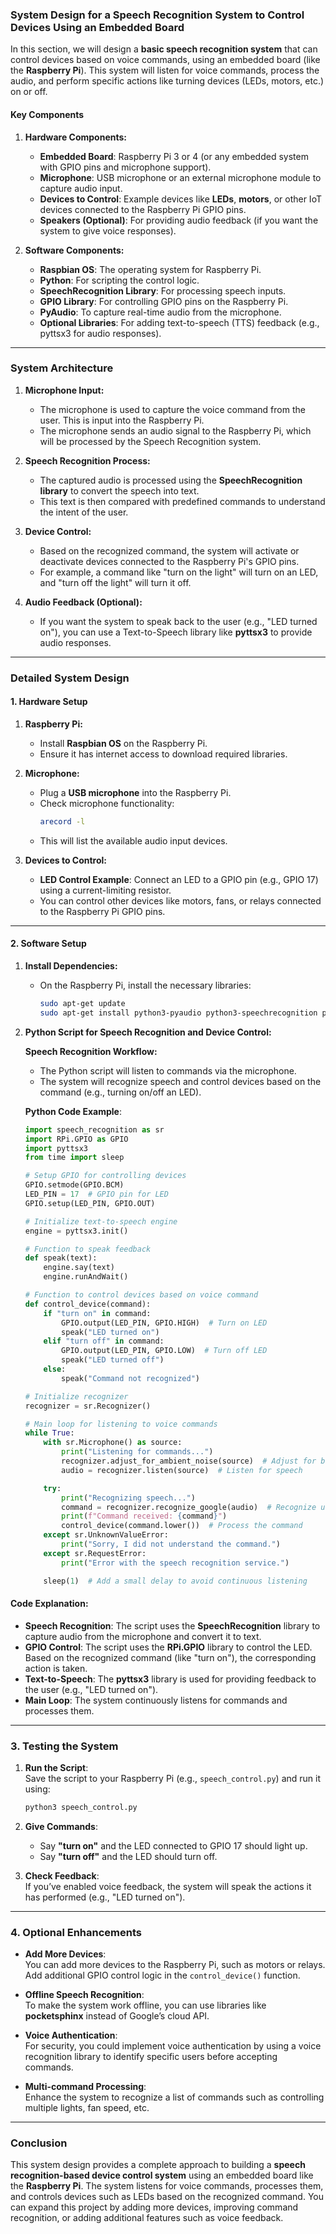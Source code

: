### **System Design for a Speech Recognition System to Control Devices Using an Embedded Board**

In this section, we will design a **basic speech recognition system** that can control devices based on voice commands, using an embedded board (like the **Raspberry Pi**). This system will listen for voice commands, process the audio, and perform specific actions like turning devices (LEDs, motors, etc.) on or off.

#### **Key Components**

1. **Hardware Components:**
   - **Embedded Board**: Raspberry Pi 3 or 4 (or any embedded system with GPIO pins and microphone support).
   - **Microphone**: USB microphone or an external microphone module to capture audio input.
   - **Devices to Control**: Example devices like **LEDs**, **motors**, or other IoT devices connected to the Raspberry Pi GPIO pins.
   - **Speakers (Optional)**: For providing audio feedback (if you want the system to give voice responses).

2. **Software Components:**
   - **Raspbian OS**: The operating system for Raspberry Pi.
   - **Python**: For scripting the control logic.
   - **SpeechRecognition Library**: For processing speech inputs.
   - **GPIO Library**: For controlling GPIO pins on the Raspberry Pi.
   - **PyAudio**: To capture real-time audio from the microphone.
   - **Optional Libraries**: For adding text-to-speech (TTS) feedback (e.g., pyttsx3 for audio responses).

---

### **System Architecture**

1. **Microphone Input:**
   - The microphone is used to capture the voice command from the user. This is input into the Raspberry Pi.
   - The microphone sends an audio signal to the Raspberry Pi, which will be processed by the Speech Recognition system.

2. **Speech Recognition Process:**
   - The captured audio is processed using the **SpeechRecognition library** to convert the speech into text.
   - This text is then compared with predefined commands to understand the intent of the user.

3. **Device Control:**
   - Based on the recognized command, the system will activate or deactivate devices connected to the Raspberry Pi's GPIO pins.
   - For example, a command like "turn on the light" will turn on an LED, and "turn off the light" will turn it off.

4. **Audio Feedback (Optional):**
   - If you want the system to speak back to the user (e.g., "LED turned on"), you can use a Text-to-Speech library like **pyttsx3** to provide audio responses.

---

### **Detailed System Design**

#### **1. Hardware Setup**

1. **Raspberry Pi:**
   - Install **Raspbian OS** on the Raspberry Pi.
   - Ensure it has internet access to download required libraries.
   
2. **Microphone:**
   - Plug a **USB microphone** into the Raspberry Pi.
   - Check microphone functionality:
     ```bash
     arecord -l
     ```
   - This will list the available audio input devices.

3. **Devices to Control:**
   - **LED Control Example**: Connect an LED to a GPIO pin (e.g., GPIO 17) using a current-limiting resistor.
   - You can control other devices like motors, fans, or relays connected to the Raspberry Pi GPIO pins.

---

#### **2. Software Setup**

1. **Install Dependencies:**
   - On the Raspberry Pi, install the necessary libraries:
     ```bash
     sudo apt-get update
     sudo apt-get install python3-pyaudio python3-speechrecognition python3-gpiozero python3-pyttsx3
     ```

2. **Python Script for Speech Recognition and Device Control:**

   **Speech Recognition Workflow:**
   - The Python script will listen to commands via the microphone.
   - The system will recognize speech and control devices based on the command (e.g., turning on/off an LED).

   **Python Code Example**:

   ```python
   import speech_recognition as sr
   import RPi.GPIO as GPIO
   import pyttsx3
   from time import sleep

   # Setup GPIO for controlling devices
   GPIO.setmode(GPIO.BCM)
   LED_PIN = 17  # GPIO pin for LED
   GPIO.setup(LED_PIN, GPIO.OUT)

   # Initialize text-to-speech engine
   engine = pyttsx3.init()

   # Function to speak feedback
   def speak(text):
       engine.say(text)
       engine.runAndWait()

   # Function to control devices based on voice command
   def control_device(command):
       if "turn on" in command:
           GPIO.output(LED_PIN, GPIO.HIGH)  # Turn on LED
           speak("LED turned on")
       elif "turn off" in command:
           GPIO.output(LED_PIN, GPIO.LOW)  # Turn off LED
           speak("LED turned off")
       else:
           speak("Command not recognized")

   # Initialize recognizer
   recognizer = sr.Recognizer()

   # Main loop for listening to voice commands
   while True:
       with sr.Microphone() as source:
           print("Listening for commands...")
           recognizer.adjust_for_ambient_noise(source)  # Adjust for background noise
           audio = recognizer.listen(source)  # Listen for speech

       try:
           print("Recognizing speech...")
           command = recognizer.recognize_google(audio)  # Recognize using Google Speech API
           print(f"Command received: {command}")
           control_device(command.lower())  # Process the command
       except sr.UnknownValueError:
           print("Sorry, I did not understand the command.")
       except sr.RequestError:
           print("Error with the speech recognition service.")

       sleep(1)  # Add a small delay to avoid continuous listening
   ```

#### **Code Explanation**:

- **Speech Recognition**: The script uses the **SpeechRecognition** library to capture audio from the microphone and convert it to text.
- **GPIO Control**: The script uses the **RPi.GPIO** library to control the LED. Based on the recognized command (like "turn on"), the corresponding action is taken.
- **Text-to-Speech**: The **pyttsx3** library is used for providing feedback to the user (e.g., "LED turned on").
- **Main Loop**: The system continuously listens for commands and processes them.

---

### **3. Testing the System**

1. **Run the Script**:  
   Save the script to your Raspberry Pi (e.g., `speech_control.py`) and run it using:
   ```bash
   python3 speech_control.py
   ```

2. **Give Commands**:
   - Say **"turn on"** and the LED connected to GPIO 17 should light up.
   - Say **"turn off"** and the LED should turn off.

3. **Check Feedback**:  
   If you’ve enabled voice feedback, the system will speak the actions it has performed (e.g., "LED turned on").

---

### **4. Optional Enhancements**

- **Add More Devices**:  
   You can add more devices to the Raspberry Pi, such as motors or relays. Add additional GPIO control logic in the `control_device()` function.

- **Offline Speech Recognition**:  
   To make the system work offline, you can use libraries like **pocketsphinx** instead of Google’s cloud API.

- **Voice Authentication**:  
   For security, you could implement voice authentication by using a voice recognition library to identify specific users before accepting commands.

- **Multi-command Processing**:  
   Enhance the system to recognize a list of commands such as controlling multiple lights, fan speed, etc.

---

### **Conclusion**

This system design provides a complete approach to building a **speech recognition-based device control system** using an embedded board like the **Raspberry Pi**. The system listens for voice commands, processes them, and controls devices such as LEDs based on the recognized command. You can expand this project by adding more devices, improving command recognition, or adding additional features such as voice feedback.